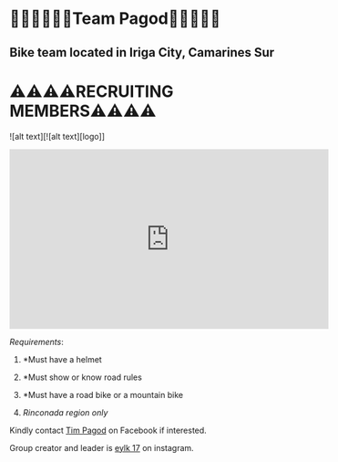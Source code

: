 # 🚴‍♂️🚴‍♂️🚴‍♂️Team Pagod🚴‍♂️🚴‍♂️🚴‍

## Bike team located in Iriga City, Camarines Sur

# ⚠️⚠️⚠️⚠️RECRUITING MEMBERS⚠️⚠️⚠️⚠️

![alt text][![alt text][logo]]

<iframe width="560" height="315" src="https://www.youtube.com/embed/IVZkbjmpzN0?controls=0&amp;start=240" title="YouTube video player" frameborder="0" allow="accelerometer; autoplay; clipboard-write; encrypted-media; gyroscope; picture-in-picture" allowfullscreen></iframe>


_Requirements_:

1. *Must have a helmet

2. *Must show or know road rules

3. *Must have a road bike or a mountain bike

4. *Rinconada region only*



Kindly contact [Tim Pagod](https://www.facebook.com/profile.php?id=100078011544581) on Facebook if interested.

Group creator and leader is [eylk 17](https://www.instagram.com/eylk_17/) on instagram.



